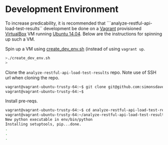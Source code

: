 # Development Environment

To increase predicability, it is recommended
that ```analyze-restful-api-load-test-results``
 development be done on a [Vagrant](http://www.vagrantup.com/) provisioned
[VirtualBox](https://www.virtualbox.org/)
VM running [Ubuntu 14.04](http://releases.ubuntu.com/14.04/).
Below are the instructions for spinning up such a VM.

Spin up a VM using [create_dev_env.sh](create_dev_env.sh)
(instead of using ```vagrant up```.

```bash
>./create_dev_env.sh
>
```

Clone the ```analyze-restful-api-load-test-results``` repo.
Note use of SSH url when cloning the repo.

```bash
vagrant@vagrant-ubuntu-trusty-64:~$ git clone git@github.com:simonsdave/analyze-restful-api-load-test-results.git
vagrant@vagrant-ubuntu-trusty-64:~$
```

Install pre-reqs.

```bash
vagrant@vagrant-ubuntu-trusty-64:~$ cd analyze-restful-api-load-test-results
vagrant@vagrant-ubuntu-trusty-64:~/analyze-restful-api-load-test-results$ source cfg4dev
New python executable in env/bin/python
Installing setuptools, pip...done.
.
.
.
```
